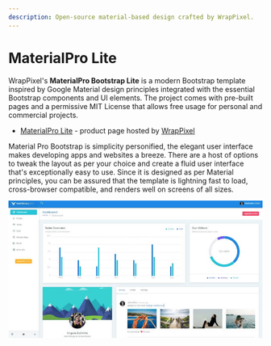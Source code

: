 ```yaml
---
description: Open-source material-based design crafted by WrapPixel.
---
```


# MaterialPro Lite

WrapPixel's **MaterialPro Bootstrap Lite** is a modern Bootstrap template inspired by Google Material design principles integrated with the essential Bootstrap components and UI elements. The project comes with pre-built pages and a permissive MIT License that allows free usage for personal and commercial projects.

* [MaterialPro Lite](https://bit.ly/2ZJuiMR) - product page hosted by [WrapPixel](../partners/wrappixel.md)

Material Pro Bootstrap is simplicity personified, the elegant user interface makes developing apps and websites a breeze. There are a host of options to tweak the layout as per your choice and create a fluid user interface that's exceptionally easy to use. Since it is designed as per Material principles, you can be assured that the template is lightning fast to load, cross-browser compatible, and renders well on screens of all sizes.

![MaterialPro Lite - Free Bootstrap Template.](../../.gitbook/assets/docs-materialpro-lite-screen.jpg)

